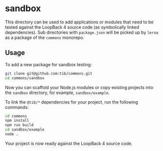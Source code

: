 # sandbox

This directory can be used to add applications or modules that need to be tested
against the LoopBack 4 source code (as symbolically linked dependencies). Sub
directories with `package.json` will be picked up by `lerna` as a package of the
`commons` monorepo.

## Usage

To add a new package for sandbox testing:

```sh
git clone git@github.com:tib/commons.git
cd commons/sandbox
```

Now you can scaffold your Node.js modules or copy existing projects into the
`sandbox` directory, for example, `sandbox/example`.

To link the `@tib/*` dependencies for your project, run the following
commands:

```sh
cd commons
npm install
npm run build
cd sandbox/example
node .
```

Your project is now ready against the LoopBack 4 source code.
